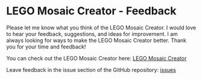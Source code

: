 # LEGO Mosaic Creator - Feedback

Please let me know what you think of the LEGO Mosaic Creator. I would love to hear your feedback, suggestions, and ideas for improvement. I am always looking for ways to make the LEGO Mosaic Creator better. Thank you for your time and feedback!

You can check out the LEGO Mosaic Creator here: [LEGO Mosaic Creator](https://mosaic-creator.netlify.app/)

Leave feedback in the issue section of the GitHub repository: [issues](https://github.com/estruyf/lego-mosaic-creator-feedback/issues)
